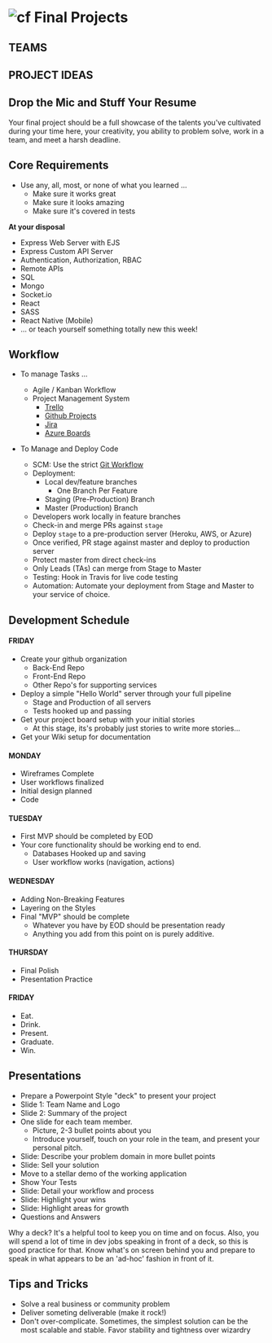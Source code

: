 ![cf](http://i.imgur.com/7v5ASc8.png) Final Projects
====================================================

## TEAMS

## PROJECT IDEAS

## Drop the Mic and Stuff Your Resume
Your final project should be a full showcase of the talents you've cultivated during your time here, your creativity, you ability to problem solve, work in a team, and meet a harsh deadline.

## Core Requirements

* Use any, all, most, or none of what you learned ... 
    * Make sure it works great
    * Make sure it looks amazing
    * Make sure it's covered in tests

**At your disposal**

* Express Web Server with EJS
* Express Custom API Server
* Authentication, Authorization, RBAC
* Remote APIs
* SQL
* Mongo
* Socket.io
* React
* SASS
* React Native (Mobile)
* ... or teach yourself something totally new this week!
 


## Workflow

* To manage Tasks ...
  * Agile / Kanban Workflow
  * Project Management System
    * [Trello](https://trello.com/b/2GAur1IN/open-shelf-a-book-wiki?menu=filter&filter=label:Lab%2014)
    * [Github Projects](https://help.github.com/articles/about-project-boards/)
    * [Jira](https://www.atlassian.com/software/jira)
    * [Azure Boards](https://azure.microsoft.com/en-us/services/devops/boards/)
    
* To Manage and Deploy Code
  * SCM: Use the strict [Git Workflow](https://www.atlassian.com/git/tutorials/comparing-workflows/gitflow-workflow)
  * Deployment: 
    * Local dev/feature branches
      * One Branch Per Feature
    * Staging (Pre-Production) Branch
    * Master (Production) Branch
  * Developers work locally in feature branches
  * Check-in and merge PRs against `stage` 
  * Deploy `stage` to a pre-production server (Heroku, AWS, or Azure)
  * Once verified, PR stage against master and deploy to production server
  * Protect master from direct check-ins
  * Only Leads (TAs) can merge from Stage to Master
  * Testing: Hook in Travis for live code testing
  * Automation: Automate your deployment from Stage and Master to your service of choice.

## Development Schedule

#### FRIDAY
  * Create your github organization
    * Back-End Repo
    * Front-End Repo
    * Other Repo's for supporting services
  * Deploy a simple "Hello World" server through your full pipeline
    * Stage and Production of all servers
    * Tests hooked up and passing
  * Get your project board setup with your initial stories
    * At this stage, its's probably just stories to write more stories...
  * Get your Wiki setup for documentation
  
#### MONDAY
  * Wireframes Complete
  * User workflows finalized
  * Initial design planned
  * Code
  
#### TUESDAY
  * First MVP should be completed by EOD
  * Your core functionality should be working end to end.
    * Databases Hooked up and saving
    * User workflow works (navigation, actions)
    
#### WEDNESDAY
  * Adding Non-Breaking Features 
  * Layering on the Styles
  * Final "MVP" should be complete
    * Whatever you have by EOD should be presentation ready
    * Anything you add from this point on is purely additive.
  
#### THURSDAY
  * Final Polish
  * Presentation Practice
  
#### FRIDAY
  * Eat.
  * Drink.
  * Present.
  * Graduate.
  * Win.
  
## Presentations

* Prepare a Powerpoint Style "deck" to present your project
* Slide 1: Team Name and Logo
* Slide 2: Summary of the project
* One slide for each team member. 
  * Picture, 2-3 bullet points about you
  * Introduce yourself, touch on your role in the team, and present your personal pitch.
* Slide: Describe your problem domain in more bullet points
* Slide: Sell your solution
* Move to a stellar demo of the working application
* Show Your Tests
* Slide: Detail your workflow and process
* Slide: Highlight your wins
* Slide: Highlight areas for growth
* Questions and Answers

Why a deck? It's a helpful tool to keep you on time and on focus. Also, you will spend a lot of time in dev jobs speaking in front of a deck, so this is good practice for that. Know what's on screen behind you and prepare to speak in what appears to be an 'ad-hoc' fashion in front of it.

## Tips and Tricks 

* Solve a real business or community problem
* Deliver someting deliverable (make it rock!)
* Don't over-complicate. Sometimes, the simplest solution can be the most scalable and stable. Favor stability and tightness over wizardry